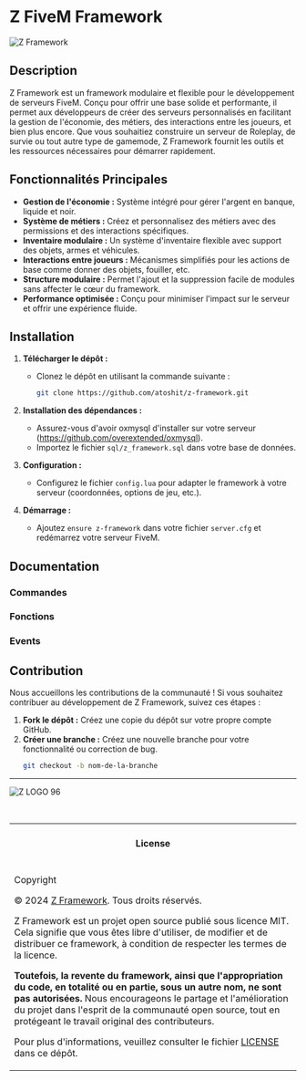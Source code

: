 # Z FiveM Framework
![Z Framework](https://github.com/user-attachments/assets/ae84ea9e-db7e-400e-bc99-7fc2ed35117a)

## Description

Z Framework est un framework modulaire et flexible pour le développement de serveurs FiveM. Conçu pour offrir une base solide et performante, il permet aux développeurs de créer des serveurs personnalisés en facilitant la gestion de l'économie, des métiers, des interactions entre les joueurs, et bien plus encore. Que vous souhaitiez construire un serveur de Roleplay, de survie ou tout autre type de gamemode, Z Framework fournit les outils et les ressources nécessaires pour démarrer rapidement.

## Fonctionnalités Principales

- **Gestion de l'économie :** Système intégré pour gérer l'argent en banque, liquide et noir.
- **Système de métiers :** Créez et personnalisez des métiers avec des permissions et des interactions spécifiques.
- **Inventaire modulaire :** Un système d'inventaire flexible avec support des objets, armes et véhicules.
- **Interactions entre joueurs :** Mécanismes simplifiés pour les actions de base comme donner des objets, fouiller, etc.
- **Structure modulaire :** Permet l'ajout et la suppression facile de modules sans affecter le cœur du framework.
- **Performance optimisée :** Conçu pour minimiser l'impact sur le serveur et offrir une expérience fluide.

## Installation

1. **Télécharger le dépôt :**
   - Clonez le dépôt en utilisant la commande suivante :
     ```bash
     git clone https://github.com/atoshit/z-framework.git
     ```

2. **Installation des dépendances :**
   - Assurez-vous d'avoir oxmysql d'installer sur votre serveur (https://github.com/overextended/oxmysql).
   - Importez le fichier `sql/z_framework.sql` dans votre base de données.

3. **Configuration :**
   - Configurez le fichier `config.lua` pour adapter le framework à votre serveur (coordonnées, options de jeu, etc.).

4. **Démarrage :**
   - Ajoutez `ensure z-framework` dans votre fichier `server.cfg` et redémarrez votre serveur FiveM.

## Documentation
### Commandes
### Fonctions
### Events

## Contribution

Nous accueillons les contributions de la communauté ! Si vous souhaitez contribuer au développement de Z Framework, suivez ces étapes :

1. **Fork le dépôt :** Créez une copie du dépôt sur votre propre compte GitHub.
2. **Créer une branche :** Créez une nouvelle branche pour votre fonctionnalité ou correction de bug.
   ```bash
   git checkout -b nom-de-la-branche

--------------------------------

![Z LOGO 96](https://github.com/user-attachments/assets/71d3388d-40f0-4d5a-9d1a-25175e2447b6)

<br>
<table><tr><td><h4 align='center'>License</h4></tr></td>
<tr><td>

Copyright

© 2024 [Z Framework](https://github.com/atoshit/z-framework/). Tous droits réservés.

Z Framework est un projet open source publié sous licence MIT. Cela signifie que vous êtes libre d'utiliser, de modifier et de distribuer ce framework, à condition de respecter les termes de la licence.

**Toutefois, la revente du framework, ainsi que l'appropriation du code, en totalité ou en partie, sous un autre nom, ne sont pas autorisées.** Nous encourageons le partage et l'amélioration du projet dans l'esprit de la communauté open source, tout en protégeant le travail original des contributeurs.

Pour plus d'informations, veuillez consulter le fichier [LICENSE](./LICENSE) dans ce dépôt.
</td></tr></table>
